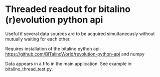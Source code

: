 # Threaded readout for bitalino (r)evolution python api
Useful if several data sources are to be acquired simultaneously without mutually waiting for each other.

Requires installation of the bitalino python api: https://github.com/BITalinoWorld/revolution-python-api and numpy

Data appears in a fifo in the main application. See example in bitalino_thread_test.py.
